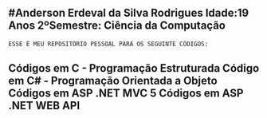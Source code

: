 #Anderson Erdeval da Silva Rodrigues
Idade:19 Anos
2ºSemestre: Ciência da Computação
---------------------------------------------------------------
    ESSE É MEU REPOSITÓRIO PESSOAL PARA OS SEGUINTE CÓDIGOS:

Códigos em C - Programação Estruturada
Código em C# - Programação Orientada a Objeto
Códigos em ASP .NET MVC 5 
Códigos em ASP .NET WEB API
----------------------------------------------------------------
